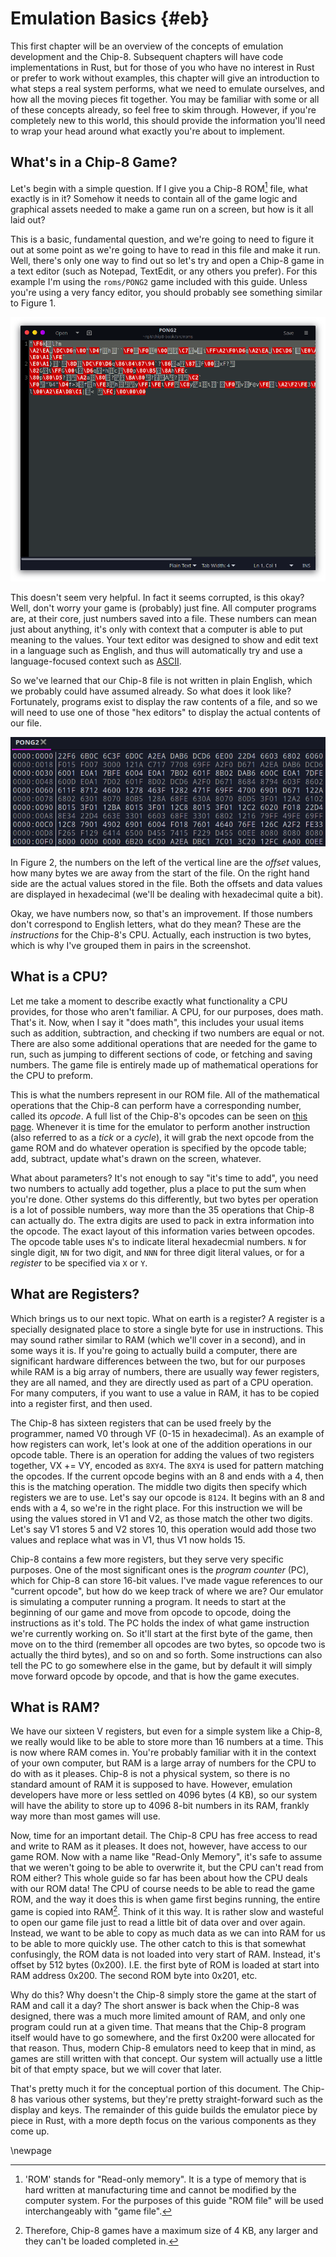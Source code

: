 # Emulation Basics {#eb}

This first chapter will be an overview of the concepts of emulation development and the Chip-8. Subsequent chapters will have code implementations in Rust, but for those of you who have no interest in Rust or prefer to work without examples, this chapter will give an introduction to what steps a real system performs, what we need to emulate ourselves, and how all the moving pieces fit together. You may be familiar with some or all of these concepts already, so feel free to skim through. However, if you're completely new to this world, this should provide the information you'll need to wrap your head around what exactly you're about to implement.

## What's in a Chip-8 Game?

Let's begin with a simple question. If I give you a Chip-8 ROM[^1] file, what exactly is in it? Somehow it needs to contain all of the game logic and graphical assets needed to make a game run on a screen, but how is it all laid out?

This is a basic, fundamental question, and we're going to need to figure it out at some point as we're going to have to read in this file and make it run. Well, there's only one way to find out so let's try and open a Chip-8 game in a text editor (such as Notepad, TextEdit, or any others you prefer). For this example I'm using the `roms/PONG2` game included with this guide. Unless you're using a very fancy editor, you should probably see something similar to Figure 1.

![Raw Chip-8 ROM file](img/PONG2_raw.png)

This doesn't seem very helpful. In fact it seems corrupted, is this okay? Well, don't worry your game is (probably) just fine. All computer programs are, at their core, just numbers saved into a file. These numbers can mean just about anything, it's only with context that a computer is able to put meaning to the values. Your text editor was designed to show and edit text in a language such as English, and thus will automatically try and use a language-focused context such as [ASCII](https://www.asciitable.com/).

So we've learned that our Chip-8 file is not written in plain English, which we probably could have assumed already. So what does it look like? Fortunately, programs exist to display the raw contents of a file, and so we will need to use one of those "hex editors" to display the actual contents of our file.

![Chip-8 ROM file](img/PONG2.png)

In Figure 2, the numbers on the left of the vertical line are the *offset* values, how many bytes we are away from the start of the file. On the right hand side are the actual values stored in the file. Both the offsets and data values are displayed in hexadecimal (we'll be dealing with hexadecimal quite a bit).

Okay, we have numbers now, so that's an improvement. If those numbers don't correspond to English letters, what do they mean? These are the *instructions* for the Chip-8's CPU. Actually, each instruction is two bytes, which is why I've grouped them in pairs in the screenshot.

## What is a CPU?

Let me take a moment to describe exactly what functionality a CPU provides, for those who aren't familiar. A CPU, for our purposes, does math. That's it. Now, when I say it "does math", this includes your usual items such as addition, subtraction, and checking if two numbers are equal or not. There are also some additional operations that are needed for the game to run, such as jumping to different sections of code, or fetching and saving numbers. The game file is entirely made up of mathematical operations for the CPU to preform.

This is what the numbers represent in our ROM file. All of the mathematical operations that the Chip-8 can perform have a corresponding number, called its *opcode*. A full list of the Chip-8's opcodes can be seen on [this page](#ot). Whenever it is time for the emulator to perform another instruction (also referred to as a *tick* or a *cycle*), it will grab the next opcode from the game ROM and do whatever operation is specified by the opcode table; add, subtract, update what's drawn on the screen, whatever.

What about parameters? It's not enough to say "it's time to add", you need two numbers to actually add together, plus a place to put the sum when you're done. Other systems do this differently, but two bytes per operation is a lot of possible numbers, way more than the 35 operations that Chip-8 can actually do. The extra digits are used to pack in extra information into the opcode. The exact layout of this information varies between opcodes. The opcode table uses `N`'s to indicate literal hexadecmial numbers. `N` for single digit, `NN` for two digit, and `NNN` for three digit literal values, or for a *register* to be specified via `X` or `Y`.

## What are Registers?

Which brings us to our next topic. What on earth is a register? A register is a specially designated place to store a single byte for use in instructions. This may sound rather similar to RAM (which we'll cover in a second), and in some ways it is. If you're going to actually build a computer, there are significant hardware differences between the two, but for our purposes while RAM is a big array of numbers, there are usually way fewer registers, they are all named, and they are directly used as part of a CPU operation. For many computers, if you want to use a value in RAM, it has to be copied into a register first, and then used.

The Chip-8 has sixteen registers that can be used freely by the programmer, named V0 through VF (0-15 in hexadecimal). As an example of how registers can work, let's look at one of the addition operations in our opcode table. There is an operation for adding the values of two registers together, VX += VY, encoded as `8XY4`. The `8XY4` is used for pattern matching the opcodes. If the current opcode begins with an 8 and ends with a 4, then this is the matching operation. The middle two digits then specify which registers we are to use. Let's say our opcode is `8124`. It begins with an 8 and ends with a 4, so we're in the right place. For this instruction we will be using the values stored in V1 and V2, as those match the other two digits. Let's say V1 stores 5 and V2 stores 10, this operation would add those two values and replace what was in V1, thus V1 now holds 15.

Chip-8 contains a few more registers, but they serve very specific purposes. One of the most significant ones is the *program counter* (PC), which for Chip-8 can store 16-bit values. I've made vague references to our "current opcode", but how do we keep track of where we are? Our emulator is simulating a computer running a program. It needs to start at the beginning of our game and move from opcode to opcode, doing the instructions as it's told. The PC holds the index of what game instruction we're currently working on. So it'll start at the first byte of the game, then move on to the third (remember all opcodes are two bytes, so opcode two is actually the third bytes), and so on and so forth. Some instructions can also tell the PC to go somewhere else in the game, but by default it will simply move forward opcode by opcode, and that is how the game executes.

## What is RAM?

We have our sixteen V registers, but even for a simple system like a Chip-8, we really would like to be able to store more than 16 numbers at a time. This is now where RAM comes in. You're probably familiar with it in the context of your own computer, but RAM is a large array of numbers for the CPU to do with as it pleases. Chip-8 is not a physical system, so there is no standard amount of RAM it is supposed to have. However, emulation developers have more or less settled on 4096 bytes (4 KB), so our system will have the ability to store up to 4096 8-bit numbers in its RAM, frankly way more than most games will use.

Now, time for an important detail. The Chip-8 CPU has free access to read and write to RAM as it pleases. It does not, however, have access to our game ROM. Now with a name like "Read-Only Memory", it's safe to assume that we weren't going to be able to overwrite it, but the CPU can't read from ROM either? This whole guide so far has been about how the CPU deals with our ROM data! The CPU of course needs to be able to read the game ROM, and the way it does this is when game first begins running, the entire game is copied into RAM[^2]. Think of it this way. It is rather slow and wasteful to open our game file just to read a little bit of data over and over again. Instead, we want to be able to copy as much data as we can into RAM for us to be able to more quickly use. The other catch to this is that somewhat confusingly, the ROM data is not loaded into very start of RAM. Instead, it's offset by 512 bytes (0x200). I.E. the first byte of ROM is loaded at start into RAM address 0x200. The second ROM byte into 0x201, etc.

Why do this? Why doesn't the Chip-8 simply store the game at the start of RAM and call it a day? The short answer is back when the Chip-8 was designed, there was a much more limited amount of RAM, and only one program could run at a given time. That means that the Chip-8 program itself would have to go somewhere, and the first 0x200 were allocated for that reason. Thus, modern Chip-8 emulators need to keep that in mind, as games are still written with that concept. Our system will actually use a little bit of that empty space, but we will cover that later.

That's pretty much it for the conceptual portion of this document. The Chip-8 has various other systems, but they're pretty straight-forward such as the display and keys. The remainder of this guide builds the emulator piece by piece in Rust, with a more depth focus on the various components as they come up.

[^1]: 'ROM' stands for "Read-only memory". It is a type of memory that is hard written at manufacturing time and cannot be modified by the computer system. For the purposes of this guide "ROM file" will be used interchangeably with "game file".

[^2]: Therefore, Chip-8 games have a maximum size of 4 KB, any larger and they can't be loaded completed in.

\newpage
